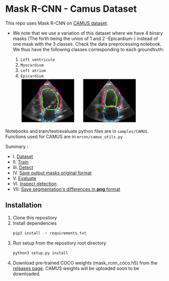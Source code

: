 # Mask R-CNN - Camus Dataset

This repo uses Mask R-CNN on [CAMUS dataset](https://www.creatis.insa-lyon.fr/Challenge/camus/).
- We note that we use a variation of this dataset where we have 4 binary masks (The forth being the union of 1 and 2 -Epicardium-) instead of one mask with the 3 classes. Check the data preprocessing notebook. We thus have the following classes corresponding to each groundtruth:  
  
    1) `Left ventricule`   
    2) `Myocardium`   
    3) `Left atrium`   
    4) `Epicardium`   
![](./sample.jpeg)

Notebooks and train/test/evaluate python files are in `samples/CAMUS`.  
Functions used for CAMUS are in `mrcnn/camus_utils.py`

Summary :
* I.   [Dataset](#dataset)
* II.  [Train](#train)
* III. [Detect](#detect)
* IV.  [Save output masks original format](#save)
* V.   [Evaluate](#evaluate)
* VI.  [Inspect detection](#inspect)
* VII. [Save segmentation's differences in **png** format](#png)  

## Installation
1. Clone this repository
2. Install dependencies
   ```bash
   pip3 install -r requirements.txt
   ```
3. Run setup from the repository root directory
    ```bash
    python3 setup.py install
    ``` 
4. Download pre-trained COCO weights (mask_rcnn_coco.h5) from the [releases page](https://github.com/matterport/Mask_RCNN/releases).  CAMUS weights will be uploaded soon to be downloaded.

